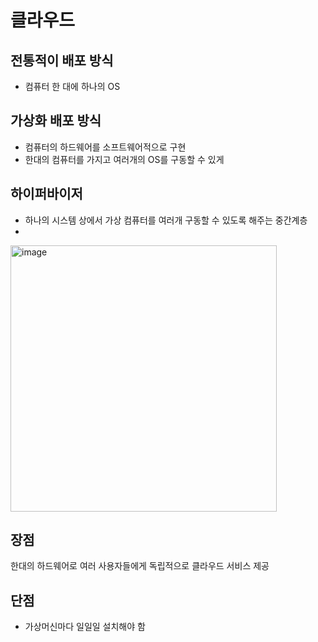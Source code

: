 # 클라우드

## 전통적이 배포 방식
- 컴퓨터 한 대에 하나의 OS
  
## 가상화 배포 방식
- 컴퓨터의 하드웨어를 소프트웨어적으로 구현
- 한대의 컴퓨터를 가지고 여러개의 OS를 구동할 수 있게

## 하이퍼바이저
- 하나의 시스템 상에서 가상 컴퓨터를 여러개 구동할 수 있도록 해주는 중간계층
- 
<img width="426" alt="image" src="https://github.com/6cessfuldev/cs-study/assets/89137580/5ff083ad-b5c2-4669-be0e-60ffe7a0873c">

## 장점
한대의 하드웨어로 여러 사용자들에게 독립적으로 클라우드 서비스 제공

## 단점
- 가상머신마다 일일일 설치해야 함
